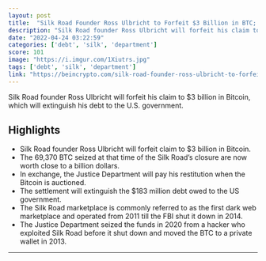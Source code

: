 ```yaml
---
layout: post
title:  "Silk Road Founder Ross Ulbricht to Forfeit $3 Billion in BTC; Extinguishes Debt to Government"
description: "Silk Road founder Ross Ulbricht will forfeit his claim to $3 billion in Bitcoin, which will extinguish his debt to the U.S. government."
date: "2022-04-24 03:22:59"
categories: ['debt', 'silk', 'department']
score: 101
image: "https://i.imgur.com/1Xiutrs.jpg"
tags: ['debt', 'silk', 'department']
link: "https://beincrypto.com/silk-road-founder-ross-ulbricht-to-forfeit-3-billion-in-btc-extinguishes-debt-to-government/"
---
```


Silk Road founder Ross Ulbricht will forfeit his claim to $3 billion in Bitcoin, which will extinguish his debt to the U.S. government.

## Highlights

- Silk Road founder Ross Ulbricht will forfeit claim to $3 billion in Bitcoin.
- The 69,370 BTC seized at that time of the Silk Road’s closure are now worth close to a billion dollars.
- In exchange, the Justice Department will pay his restitution when the Bitcoin is auctioned.
- The settlement will extinguish the $183 million debt owed to the US government.
- The Silk Road marketplace is commonly referred to as the first dark web marketplace and operated from 2011 till the FBI shut it down in 2014.
- The Justice Department seized the funds in 2020 from a hacker who exploited Silk Road before it shut down and moved the BTC to a private wallet in 2013.

---
